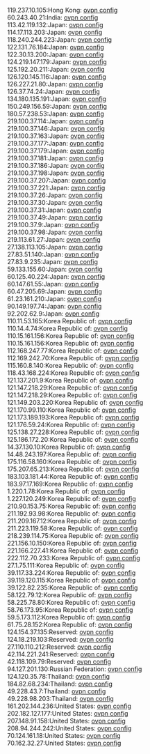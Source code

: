 119.237.10.105:Hong Kong: [ovpn config](vpn/119_237_10_105.ovpn)  
60.243.40.21:India: [ovpn config](vpn/60_243_40_21.ovpn)  
113.42.119.132:Japan: [ovpn config](vpn/113_42_119_132.ovpn)  
114.17.113.203:Japan: [ovpn config](vpn/114_17_113_203.ovpn)  
118.240.244.223:Japan: [ovpn config](vpn/118_240_244_223.ovpn)  
122.131.76.184:Japan: [ovpn config](vpn/122_131_76_184.ovpn)  
122.30.13.200:Japan: [ovpn config](vpn/122_30_13_200.ovpn)  
124.219.147.179:Japan: [ovpn config](vpn/124_219_147_179.ovpn)  
125.192.20.211:Japan: [ovpn config](vpn/125_192_20_211.ovpn)  
126.120.145.116:Japan: [ovpn config](vpn/126_120_145_116.ovpn)  
126.227.21.80:Japan: [ovpn config](vpn/126_227_21_80.ovpn)  
126.37.74.24:Japan: [ovpn config](vpn/126_37_74_24.ovpn)  
134.180.135.191:Japan: [ovpn config](vpn/134_180_135_191.ovpn)  
150.249.156.59:Japan: [ovpn config](vpn/150_249_156_59.ovpn)  
180.57.238.53:Japan: [ovpn config](vpn/180_57_238_53.ovpn)  
219.100.37.114:Japan: [ovpn config](vpn/219_100_37_114.ovpn)  
219.100.37.146:Japan: [ovpn config](vpn/219_100_37_146.ovpn)  
219.100.37.163:Japan: [ovpn config](vpn/219_100_37_163.ovpn)  
219.100.37.177:Japan: [ovpn config](vpn/219_100_37_177.ovpn)  
219.100.37.179:Japan: [ovpn config](vpn/219_100_37_179.ovpn)  
219.100.37.181:Japan: [ovpn config](vpn/219_100_37_181.ovpn)  
219.100.37.186:Japan: [ovpn config](vpn/219_100_37_186.ovpn)  
219.100.37.198:Japan: [ovpn config](vpn/219_100_37_198.ovpn)  
219.100.37.207:Japan: [ovpn config](vpn/219_100_37_207.ovpn)  
219.100.37.221:Japan: [ovpn config](vpn/219_100_37_221.ovpn)  
219.100.37.26:Japan: [ovpn config](vpn/219_100_37_26.ovpn)  
219.100.37.30:Japan: [ovpn config](vpn/219_100_37_30.ovpn)  
219.100.37.31:Japan: [ovpn config](vpn/219_100_37_31.ovpn)  
219.100.37.49:Japan: [ovpn config](vpn/219_100_37_49.ovpn)  
219.100.37.9:Japan: [ovpn config](vpn/219_100_37_9.ovpn)  
219.100.37.98:Japan: [ovpn config](vpn/219_100_37_98.ovpn)  
219.113.61.27:Japan: [ovpn config](vpn/219_113_61_27.ovpn)  
27.138.113.105:Japan: [ovpn config](vpn/27_138_113_105.ovpn)  
27.83.51.140:Japan: [ovpn config](vpn/27_83_51_140.ovpn)  
27.83.9.235:Japan: [ovpn config](vpn/27_83_9_235.ovpn)  
59.133.155.60:Japan: [ovpn config](vpn/59_133_155_60.ovpn)  
60.125.40.224:Japan: [ovpn config](vpn/60_125_40_224.ovpn)  
60.147.61.55:Japan: [ovpn config](vpn/60_147_61_55.ovpn)  
60.47.205.69:Japan: [ovpn config](vpn/60_47_205_69.ovpn)  
61.23.161.210:Japan: [ovpn config](vpn/61_23_161_210.ovpn)  
90.149.197.74:Japan: [ovpn config](vpn/90_149_197_74.ovpn)  
92.202.62.9:Japan: [ovpn config](vpn/92_202_62_9.ovpn)  
110.11.53.165:Korea Republic of: [ovpn config](vpn/110_11_53_165.ovpn)  
110.14.4.74:Korea Republic of: [ovpn config](vpn/110_14_4_74.ovpn)  
110.15.161.156:Korea Republic of: [ovpn config](vpn/110_15_161_156.ovpn)  
110.15.161.156:Korea Republic of: [ovpn config](vpn/110_15_161_156.ovpn)  
112.168.247.77:Korea Republic of: [ovpn config](vpn/112_168_247_77.ovpn)  
112.169.242.70:Korea Republic of: [ovpn config](vpn/112_169_242_70.ovpn)  
115.160.8.140:Korea Republic of: [ovpn config](vpn/115_160_8_140.ovpn)  
118.43.168.224:Korea Republic of: [ovpn config](vpn/118_43_168_224.ovpn)  
121.137.201.9:Korea Republic of: [ovpn config](vpn/121_137_201_9.ovpn)  
121.147.218.29:Korea Republic of: [ovpn config](vpn/121_147_218_29.ovpn)  
121.147.218.29:Korea Republic of: [ovpn config](vpn/121_147_218_29.ovpn)  
121.149.203.220:Korea Republic of: [ovpn config](vpn/121_149_203_220.ovpn)  
121.170.99.110:Korea Republic of: [ovpn config](vpn/121_170_99_110.ovpn)  
121.173.189.193:Korea Republic of: [ovpn config](vpn/121_173_189_193.ovpn)  
121.176.59.24:Korea Republic of: [ovpn config](vpn/121_176_59_24.ovpn)  
125.138.27.228:Korea Republic of: [ovpn config](vpn/125_138_27_228.ovpn)  
125.186.172.20:Korea Republic of: [ovpn config](vpn/125_186_172_20.ovpn)  
14.37.130.10:Korea Republic of: [ovpn config](vpn/14_37_130_10.ovpn)  
14.48.243.197:Korea Republic of: [ovpn config](vpn/14_48_243_197.ovpn)  
175.116.58.160:Korea Republic of: [ovpn config](vpn/175_116_58_160.ovpn)  
175.207.65.213:Korea Republic of: [ovpn config](vpn/175_207_65_213.ovpn)  
183.103.181.44:Korea Republic of: [ovpn config](vpn/183_103_181_44.ovpn)  
183.97.17.169:Korea Republic of: [ovpn config](vpn/183_97_17_169.ovpn)  
1.220.1.78:Korea Republic of: [ovpn config](vpn/1_220_1_78.ovpn)  
1.227.120.249:Korea Republic of: [ovpn config](vpn/1_227_120_249.ovpn)  
210.90.153.75:Korea Republic of: [ovpn config](vpn/210_90_153_75.ovpn)  
211.192.93.98:Korea Republic of: [ovpn config](vpn/211_192_93_98.ovpn)  
211.209.167.12:Korea Republic of: [ovpn config](vpn/211_209_167_12.ovpn)  
211.223.119.58:Korea Republic of: [ovpn config](vpn/211_223_119_58.ovpn)  
218.239.114.75:Korea Republic of: [ovpn config](vpn/218_239_114_75.ovpn)  
221.156.10.150:Korea Republic of: [ovpn config](vpn/221_156_10_150.ovpn)  
221.166.227.41:Korea Republic of: [ovpn config](vpn/221_166_227_41.ovpn)  
222.112.70.233:Korea Republic of: [ovpn config](vpn/222_112_70_233.ovpn)  
27.1.75.111:Korea Republic of: [ovpn config](vpn/27_1_75_111.ovpn)  
39.117.33.224:Korea Republic of: [ovpn config](vpn/39_117_33_224.ovpn)  
39.119.120.115:Korea Republic of: [ovpn config](vpn/39_119_120_115.ovpn)  
39.122.82.235:Korea Republic of: [ovpn config](vpn/39_122_82_235.ovpn)  
58.122.79.12:Korea Republic of: [ovpn config](vpn/58_122_79_12.ovpn)  
58.225.78.80:Korea Republic of: [ovpn config](vpn/58_225_78_80.ovpn)  
58.76.173.95:Korea Republic of: [ovpn config](vpn/58_76_173_95.ovpn)  
59.5.173.112:Korea Republic of: [ovpn config](vpn/59_5_173_112.ovpn)  
61.75.28.152:Korea Republic of: [ovpn config](vpn/61_75_28_152.ovpn)  
124.154.37.135:Reserved: [ovpn config](vpn/124_154_37_135.ovpn)  
124.18.219.103:Reserved: [ovpn config](vpn/124_18_219_103.ovpn)  
27.110.110.212:Reserved: [ovpn config](vpn/27_110_110_212.ovpn)  
42.114.221.241:Reserved: [ovpn config](vpn/42_114_221_241.ovpn)  
42.118.109.79:Reserved: [ovpn config](vpn/42_118_109_79.ovpn)  
94.127.201.130:Russian Federation: [ovpn config](vpn/94_127_201_130.ovpn)  
124.120.35.78:Thailand: [ovpn config](vpn/124_120_35_78.ovpn)  
184.82.68.234:Thailand: [ovpn config](vpn/184_82_68_234.ovpn)  
49.228.43.7:Thailand: [ovpn config](vpn/49_228_43_7.ovpn)  
49.228.98.203:Thailand: [ovpn config](vpn/49_228_98_203.ovpn)  
161.202.144.236:United States: [ovpn config](vpn/161_202_144_236.ovpn)  
202.182.127.177:United States: [ovpn config](vpn/202_182_127_177.ovpn)  
207.148.91.158:United States: [ovpn config](vpn/207_148_91_158.ovpn)  
208.94.244.242:United States: [ovpn config](vpn/208_94_244_242.ovpn)  
70.124.161.18:United States: [ovpn config](vpn/70_124_161_18.ovpn)  
70.162.32.27:United States: [ovpn config](vpn/70_162_32_27.ovpn)  
